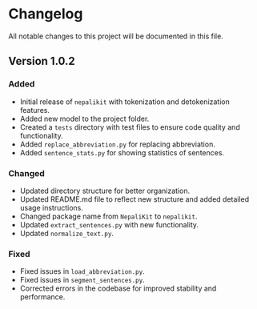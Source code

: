 # Changelog

All notable changes to this project will be documented in this file.

## Version 1.0.2

### Added
- Initial release of `nepalikit` with tokenization and detokenization features.
- Added new model to the project folder.
- Created a `tests` directory with test files to ensure code quality and functionality.
- Added `replace_abbreviation.py` for replacing abbreviation.
- Added `sentence_stats.py` for showing statistics of sentences.

### Changed
- Updated directory structure for better organization.
- Updated README.md file to reflect new structure and added detailed usage instructions.
- Changed package name from `NepaliKit` to `nepalikit`.
- Updated `extract_sentences.py` with new functionality.
- Updated `normalize_text.py`.

### Fixed
- Fixed issues in `load_abbreviation.py`.
- Fixed issues in `segment_sentences.py`.
- Corrected errors in the codebase for improved stability and performance.



